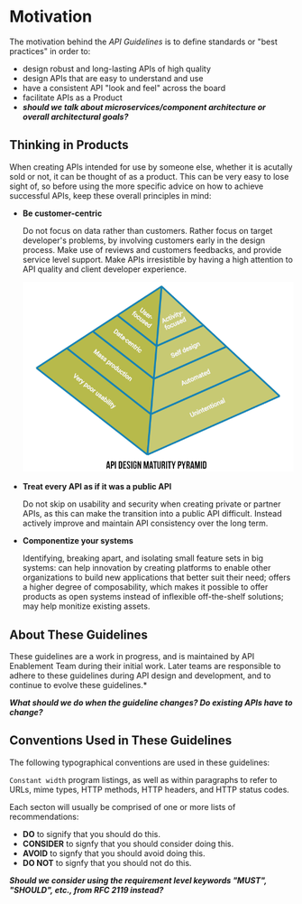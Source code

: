 # Motivation

The motivation behind the *API Guidelines* is to define standards or "best practices" in order to:

- design robust and long-lasting APIs of high quality
- design APIs that are easy to understand and use
- have a consistent API "look and feel" across the board
- facilitate APIs as a Product
- __*should we talk about microservices/component architecture or overall architectural goals?*__

## Thinking in Products

When creating APIs intended for use by someone else, whether it is acutally sold or not, it can be thought of as a product. This can be very easy to lose sight of, so before using the more specific advice on how to achieve successful APIs, keep these overall principles in mind:

- **Be customer-centric**

    Do not focus on data rather than customers. Rather focus on target developer's problems, by involving customers early in the design process. Make use of reviews and customers feedbacks, and provide service level support. Make APIs irresistible by having a high attention to API quality and client developer experience.


    ![](./imgs/api-as-a-product-750-3-v4.png)

- **Treat every API as if it was a public API**

    Do not skip on usability and security when creating private or partner APIs, as this can make the transition into a public API difficult. Instead actively improve and maintain API consistency over the long term.

- **Componentize your systems**

    Identifying, breaking apart, and isolating small feature sets in big systems: can help innovation by creating platforms to enable other organizations to build new applications that better suit their need; offers a higher degree of composability, which makes it possible to offer products as open systems instead of inflexible off-the-shelf solutions; may help monitize existing assets.

## About These Guidelines

These guidelines are a work in progress, and is maintained by API Enablement Team during their initial work. Later teams are responsible to adhere to these guidelines during API design and development, and to continue to evolve these guidelines.*

__*What should we do when the guideline changes? Do existing APIs have to change?*__

## Conventions Used in These Guidelines

The following typographical conventions are used in these guidelines:

`Constant width` program listings, as well as within paragraphs to refer to URLs, mime types, HTTP methods, HTTP headers, and HTTP status codes.

Each secton will usually be comprised of one or more lists of recommendations:

- **DO** to signify that you should do this.
- **CONSIDER** to signfy that you should consider doing this.
- **AVOID** to signfy that you should avoid doing this.
- **DO NOT** to signfy that you should not do this.

__*Should we consider using the requirement level keywords "MUST", "SHOULD", etc., from RFC 2119 instead?*__
